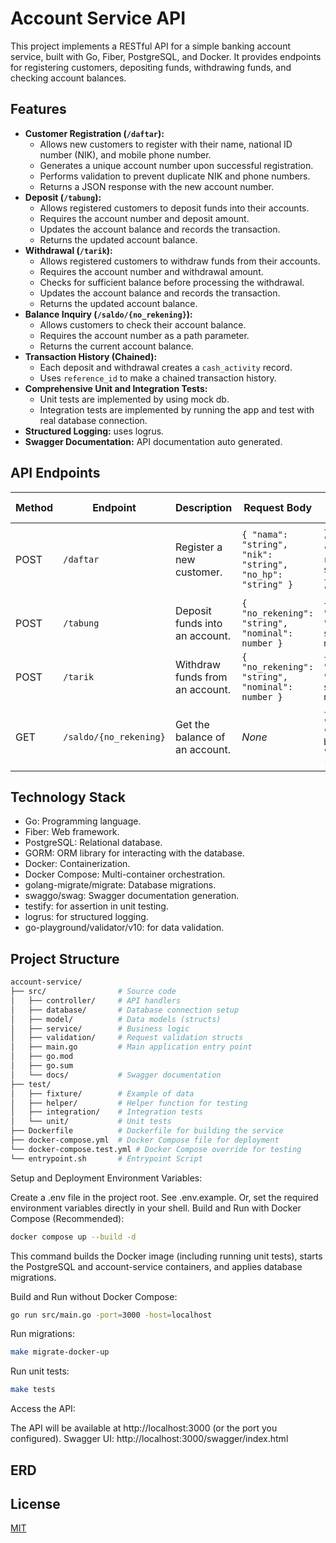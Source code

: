 # Account Service API

This project implements a RESTful API for a simple banking account service, built with Go, Fiber, PostgreSQL, and Docker. It provides endpoints for registering customers, depositing funds, withdrawing funds, and checking account balances.

## Features

*   **Customer Registration (`/daftar`):**
    *   Allows new customers to register with their name, national ID number (NIK), and mobile phone number.
    *   Generates a unique account number upon successful registration.
    *   Performs validation to prevent duplicate NIK and phone numbers.
    *   Returns a JSON response with the new account number.
*   **Deposit (`/tabung`):**
    *   Allows registered customers to deposit funds into their accounts.
    *   Requires the account number and deposit amount.
    *   Updates the account balance and records the transaction.
    *   Returns the updated account balance.
*   **Withdrawal (`/tarik`):**
    *   Allows registered customers to withdraw funds from their accounts.
    *   Requires the account number and withdrawal amount.
    *   Checks for sufficient balance before processing the withdrawal.
    *   Updates the account balance and records the transaction.
    *   Returns the updated account balance.
*   **Balance Inquiry (`/saldo/{no_rekening}`):**
    *   Allows customers to check their account balance.
    *   Requires the account number as a path parameter.
    *   Returns the current account balance.
* **Transaction History (Chained):**
    * Each deposit and withdrawal creates a `cash_activity` record.
    * Uses `reference_id` to make a chained transaction history.
* **Comprehensive Unit and Integration Tests:**
	* Unit tests are implemented by using mock db.
	* Integration tests are implemented by running the app and test with real database connection.
* **Structured Logging:** uses logrus.
* **Swagger Documentation:** API documentation auto generated.

## API Endpoints

| Method | Endpoint            | Description                                      | Request Body                                    | Success Response (200/201)                      | Error Responses                                                                           |
| ------ | ------------------- | ------------------------------------------------ | ----------------------------------------------- | ------------------------------------------------ | ---------------------------------------------------------------------------------------- |
| POST   | `/daftar`           | Register a new customer.                        | `{ "nama": "string", "nik": "string", "no_hp": "string" }` | `{ "code": 201, "status": "success", "message":"Account registration successful", "data": { "account_number": "string" } }`               | 400 (Bad Request - validation errors), 409 (Conflict - duplicate NIK/phone)           |
| POST   | `/tabung`          | Deposit funds into an account.                  | `{ "no_rekening": "string", "nominal": number }` | `{ "code": 200, "status": "success", "message":"Deposit successful", "data": number (balance) }`        | 400 (Bad Request - validation), 404 (Not Found - account doesn't exist)                |
| POST   | `/tarik`           | Withdraw funds from an account.                 | `{ "no_rekening": "string", "nominal": number }` |  `{ "code": 200, "status": "success", "message":"Withdrawal successful", "data": number(balance) }`       | 400 (Bad Request - validation/insufficient balance), 404 (Not Found - account)      |
| GET    | `/saldo/{no_rekening}` | Get the balance of an account.                | *None*                                          | `{ "code": 200, "status": "success", "message": "Get balance successful", "data": number (balance) }` | 400 (Bad Request - invalid account number format), 404 (Not Found - account) |

## Technology Stack
- Go: Programming language.
- Fiber: Web framework.
- PostgreSQL: Relational database.
- GORM: ORM library for interacting with the database.
- Docker: Containerization.
- Docker Compose: Multi-container orchestration.
- golang-migrate/migrate: Database migrations.
- swaggo/swag: Swagger documentation generation.
- testify: for assertion in unit testing.
- logrus: for structured logging.
- go-playground/validator/v10: for data validation.




## Project Structure
```bash
account-service/
├── src/                # Source code
│   ├── controller/     # API handlers
│   ├── database/       # Database connection setup
│   ├── model/          # Data models (structs)
│   ├── service/        # Business logic
│   ├── validation/     # Request validation structs
│   ├── main.go         # Main application entry point
│   ├── go.mod
│   ├── go.sum
│   └── docs/           # Swagger documentation
├── test/
│   ├── fixture/        # Example of data
│   ├── helper/         # Helper function for testing
│   ├── integration/    # Integration tests
│   └── unit/           # Unit tests
├── Dockerfile          # Dockerfile for building the service
├── docker-compose.yml  # Docker Compose file for deployment
└── docker-compose.test.yml # Docker Compose override for testing
└── entrypoint.sh       # Entrypoint Script
```

Setup and Deployment
Environment Variables:

Create a .env file in the project root. See .env.example.
Or, set the required environment variables directly in your shell.
Build and Run with Docker Compose (Recommended):
```bash
docker compose up --build -d
```
This command builds the Docker image (including running unit tests), starts the PostgreSQL and account-service containers, and applies database migrations.

Build and Run without Docker Compose:
```bash
go run src/main.go -port=3000 -host=localhost
```


Run migrations: 
```bash
make migrate-docker-up
```


Run unit tests:

```bash
make tests
```


Access the API:

The API will be available at http://localhost:3000 (or the port you configured).
Swagger UI: http://localhost:3000/swagger/index.html


## ERD


## License

[MIT](https://choosealicense.com/licenses/mit/)